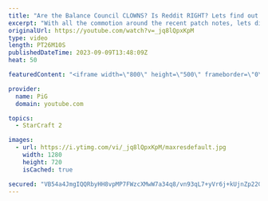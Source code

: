 ```yaml
---
title: "Are the Balance Council CLOWNS? Is Reddit RIGHT? Lets find out! | r/StarCraft2"
excerpt: "With all the commotion around the recent patch notes, lets dive onto reddit and see what some members of the community have on their minds, some of which comes off as interesting criticism, and other as mindless rambling. Lets go dumpster diving into r/StarCraft2!  -- 🐷 Second Channel for Learning StarCraft"
originalUrl: https://youtube.com/watch?v=_jq8lQpxKpM
type: video
length: PT26M10S
publishedDateTime: 2023-09-09T13:48:09Z
heat: 50

featuredContent: "<iframe width=\"800\" height=\"500\" frameborder=\"0\" src=\"https://www.youtube.com/embed/_jq8lQpxKpM\" allow=\"accelerometer; autoplay; encrypted-media; gyroscope; picture-in-picture\" allowfullscreen></iframe>"

provider:
  name: PiG
  domain: youtube.com

topics:
  - StarCraft 2

images:
  - url: https://i.ytimg.com/vi/_jq8lQpxKpM/maxresdefault.jpg
    width: 1280
    height: 720
    isCached: true

secured: "VB54a4JmgIQQRbyHH8vpMP7FWzcXMwW7a34q8/vn93qL7+yVr6j+kUjnZp22GwDTBzwzrix7SNvDsHOggu39r92r6mPxvthg5DbZoul3RFUTEY/J52Oz/F5txAVohub7ThNVIT/3Qk9NgbHYVo+1R4gjVQ3ncE37lfTjMOG0shqQr68QIfa0JdAg3CJ9AZZ1AtVC73zxAdf56NSk9dCMVd3ErIa2dzQmCASxvELNWliO+/LP05Ni9TBMP22VCZ2yCSxnprxNq59BHjb2RS3U+1qvEmcGaaxopy6nN3Hz9CxcxliXrylDP4iOIOxoKu50ElN5Dk2AEwkVuwGgUk/tMM7vC4aMYbd2oAn9hC90z0TvTECbR5MFTlv8KH0OXAgVabaCJJhvyUOoz31w+kNX7WyeL3agXpwTh7RxBmGWmh8=;5OcRnED9+hR17/gaT0LiXg=="
---
```


